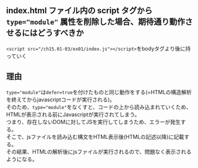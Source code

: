 ## index.html ファイル内の script タグから `type="module"` 属性を削除した場合、期待通り動作させるにはどうすべきか

`<script src="/ch15.01-03/ex01/index.js"></script>`をbodyタグより後に持っていく

## 理由

`type="module"`は`defer=true`を付けたものと同じ動作をする(=HTMLの構造解析を終えてからjavascriptコードが実行される)。  
そのため、`type="module"`をなくすと、コードの上から読み込まれていくため、HTMLが表示される前にJavascriptが実行されてしまう。  
つまり、存在しないDOMに対してJSを実行してしまうため、エラーが発生する。  
そこで、jsファイルを読み込む構文をHTML表示後(HTMLの記述以降)に記載する。  
その結果、HTMLの解析後にjsファイルが実行されるので、問題なく表示されるようになる。
